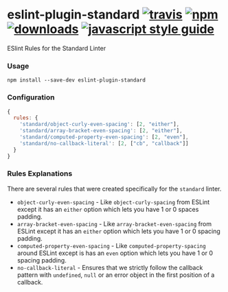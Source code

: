 # eslint-plugin-standard [![travis][travis-image]][travis-url] [![npm][npm-image]][npm-url] [![downloads][downloads-image]][downloads-url] [![javascript style guide][standard-image]][standard-url]

[travis-image]: https://img.shields.io/travis/standard/eslint-plugin-standard/master.svg
[travis-url]: https://travis-ci.org/standard/eslint-plugin-standard
[npm-image]: https://img.shields.io/npm/v/eslint-plugin-standard.svg
[npm-url]: https://npmjs.org/package/eslint-plugin-standard
[downloads-image]: https://img.shields.io/npm/dm/eslint-plugin-standard.svg
[downloads-url]: https://npmjs.org/package/eslint-plugin-standard
[standard-image]: https://img.shields.io/badge/code_style-standard-brightgreen.svg
[standard-url]: https://standardjs.com

ESlint Rules for the Standard Linter

### Usage

`npm install --save-dev eslint-plugin-standard`

### Configuration

```js
{
  rules: {
    'standard/object-curly-even-spacing': [2, "either"],
    'standard/array-bracket-even-spacing': [2, "either"],
    'standard/computed-property-even-spacing': [2, "even"],
    'standard/no-callback-literal': [2, ["cb", "callback"]]
  }
}
```

### Rules Explanations

There are several rules that were created specifically for the `standard` linter.

- `object-curly-even-spacing` - Like `object-curly-spacing` from ESLint except it has an `either` option which lets you have 1 or 0 spaces padding.
- `array-bracket-even-spacing` - Like `array-bracket-even-spacing` from ESLint except it has an `either` option which lets you have 1 or 0 spacing padding.
- `computed-property-even-spacing` - Like `computed-property-spacing` around ESLint except is has an `even` option which lets you have 1 or 0 spacing padding.
- `no-callback-literal` - Ensures that we strictly follow the callback pattern with `undefined`, `null` or an error object in the first position of a callback.

